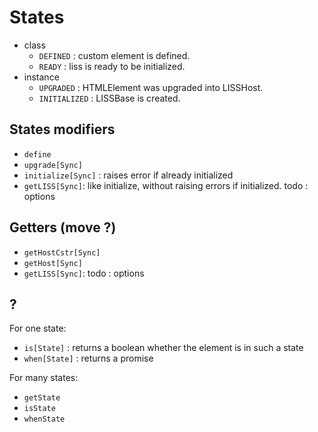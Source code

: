 # States

- class
    - `DEFINED` : custom element is defined.
    - `READY`   : liss is ready to be initialized.
- instance
    - `UPGRADED`    : HTMLElement was upgraded into LISSHost.
    - `INITIALIZED` : LISSBase is created.

## States modifiers

- `define`
- `upgrade[Sync]`
- `initialize[Sync]` : raises error if already initialized
- `getLISS[Sync]`: like initialize, without raising errors if initialized. todo : options

## Getters (move ?)

- `getHostCstr[Sync]`
- `getHost[Sync]`
- `getLISS[Sync]`: todo : options

## ?

For one state:
- `is[State]`   : returns a boolean whether the element is in such a state
- `when[State]` : returns a promise

For many states:
- `getState`
- `isState`
- `whenState`
